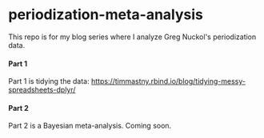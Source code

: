 # periodization-meta-analysis

This repo is for my blog series where I analyze Greg Nuckol's periodization data. 

#### Part 1
Part 1 is tidying the data: https://timmastny.rbind.io/blog/tidying-messy-spreadsheets-dplyr/

#### Part 2
Part 2 is a Bayesian meta-analysis. Coming soon.
